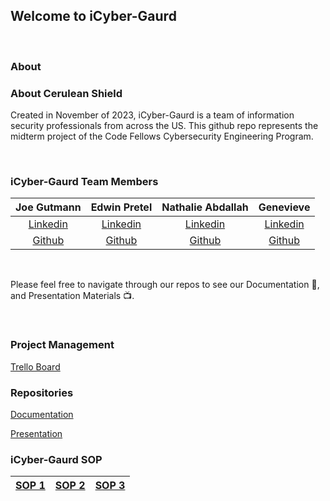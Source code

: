 ## Welcome to iCyber-Gaurd

<br>

### About



### About Cerulean Shield

Created in November of 2023, iCyber-Gaurd is a team of information security professionals from across the US. This github repo represents the midterm project of the Code Fellows Cybersecurity Engineering Program.

<br>

### iCyber-Gaurd Team Members

| Joe Gutmann | Edwin Pretel | Nathalie Abdallah | Genevieve |
|:----------------------:|:-----------------------:|:----------------------:|:----------------------:|
| [Linkedin](https://www.linkedin.com/in/joegutmann/) | [Linkedin](http://www.linkedin.com/in/preteledwin) | [Linkedin](https://www.linkedin.com/in/nataliabdallah) | [Linkedin]() 
| [Github](https://github.com/Joegutmann) | [Github](http://www.linkedin.com/in/preteledwin) | [Github](https://github.com/nataliabdallah) | [Github]() 

<br>

Please feel free to navigate through our repos to see our Documentation 📝, and Presentation Materials 📺.

<br>

### Project Management

[Trello Board](https://trello.com/b/Qx70t40h/icyber-gaurd)
<br>

### Repositories

[Documentation](https://github.com/iCyber-Gaurd/Documentation)

[Presentation](https://github.com/Cerulean-Shield/Presentation)

### iCyber-Gaurd SOP
| [SOP 1](https://docs.google.com/document/d/1Otuz0Uc4NlfYUOgkII4mBvoP6DukBv6gcXOI9c1fHuQ/edit) | [SOP 2](https://docs.google.com/document/d/1x_lykpg7brHDw_9J3dmw31tSRVMFvNsLcdvibPScxaU/edit) | [SOP 3](https://docs.google.com/document/d/1sUOYsVd2G3o8Z6DxWrNIip21Zc-WJo7-j617_iWLJD0/edit) |
|:----------------------:|:-----------------------:|:----------------------:|

